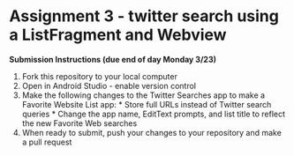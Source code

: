 # Assignment 3 - twitter search using a ListFragment and Webview 
**Submission Instructions (due end of day Monday 3/23)**
  1. Fork this repository to your local computer
  2. Open in Android Studio - enable version control
  3. Make the following changes to the Twitter Searches app to make a Favorite Website List app:
    * Store full URLs instead of Twitter search queries
    * Change the app name, EditText prompts, and list title to reflect the new Favorite Web searches
  4. When ready to submit, push your changes to your repository and make a pull request
